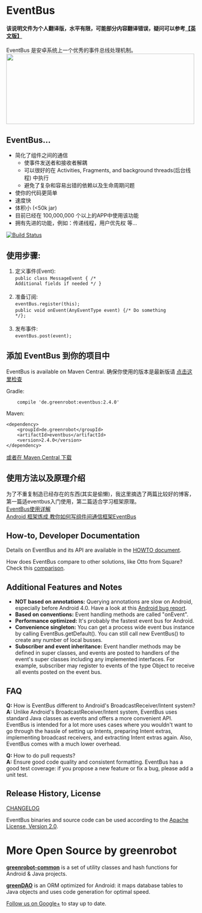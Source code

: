 EventBus
========
#### 该说明文件为个人翻译版，水平有限，可能部分内容翻译错误，疑问可以参考[【英文版】](https://github.com/GcsSloop/EventBus/blob/master/README%20-%20EN.md)

EventBus 是安卓系统上一个优秀的事件总线处理机制。
<img src="EventBus-Publish-Subscribe.png" width="500" height="187"/>

EventBus...
-----------

 * 简化了组件之间的通信
    * 使事件发送者和接收者解耦
    * 可以很好的在 Activities, Fragments, and background threads(后台线程) 中执行
    * 避免了复杂和容易出错的依赖以及生命周期问题
 * 使你的代码更简单
 * 速度快
 * 体积小 (<50k jar)
 * 目前已经在 100,000,000 个以上的APP中使用该功能
 * 拥有先进的功能，例如：传递线程，用户优先权 等...


 [![Build Status](https://travis-ci.org/greenrobot/EventBus.svg?branch=master)](https://travis-ci.org/greenrobot/EventBus)


使用步骤:
-------------------
1. 定义事件(Event):<br/>
<code>public class MessageEvent { /* Additional fields if needed */ }</code><br/><br/>
2. 准备订阅:<br/>
<code>eventBus.register(this);</code><br/>
<code>public void onEvent(AnyEventType event) {/* Do something */};</code><br/><br/>
3. 发布事件:<br/>
<code>eventBus.post(event);</code>


添加 EventBus 到你的项目中
----------------------------
EventBus is available on Maven Central. 确保你使用的版本是最新版请 [点击这里检查](http://search.maven.org/#search%7Cga%7C1%7Cg%3A%22de.greenrobot%22%20AND%20a%3A%22eventbus%22)

Gradle:
```
    compile 'de.greenrobot:eventbus:2.4.0'
```

Maven:
```
<dependency>
    <groupId>de.greenrobot</groupId>
    <artifactId>eventbus</artifactId>
    <version>2.4.0</version>
</dependency>
```

[或者在 Maven Central 下载](http://search.maven.org/#search%7Cga%7C1%7Cg%3A%22de.greenrobot%22%20AND%20a%3A%22eventbus%22)


使用方法以及原理介绍
----
为了不重复制造已经存在的东西(其实是偷懒)，我这里摘选了两篇比较好的博客，第一篇适eventbus入门使用，第二篇适合学习框架原理。<br/>
[EventBus使用详解](http://blog.csdn.net/harvic880925/article/details/40660137)<br/>
[Android 框架炼成 教你如何写组件间通信框架EventBus](http://blog.csdn.net/lmj623565791/article/details/41096639)<br/>

How-to, Developer Documentation
-------------------------------
Details on EventBus and its API are available in the [HOWTO document](HOWTO.md).

How does EventBus compare to other solutions, like Otto from Square? Check this [comparison](COMPARISON.md).

Additional Features and Notes
-----------------------------

* **NOT based on annotations:** Querying annotations are slow on Android, especially before Android 4.0. Have a look at this [Android bug report](http://code.google.com/p/android/issues/detail?id=7811).
* **Based on conventions:** Event handling methods are called "onEvent".
* **Performance optimized:** It's probably the fastest event bus for Android.
* **Convenience singleton:** You can get a process wide event bus instance by calling EventBus.getDefault(). You can still call new EventBus() to create any number of local busses.
* **Subscriber and event inheritance:** Event handler methods may be defined in super classes, and events are posted to handlers of the event's super classes including any implemented interfaces. For example, subscriber may register to events of the type Object to receive all events posted on the event bus.

FAQ
---
**Q:** How is EventBus different to Android's BroadcastReceiver/Intent system?<br/>
**A:** Unlike Android's BroadcastReceiver/Intent system, EventBus uses standard Java classes as events and offers a more convenient API. EventBus is intended for a lot more uses cases where you wouldn't want to go through the hassle of setting up Intents, preparing Intent extras, implementing broadcast receivers, and extracting Intent extras again. Also, EventBus comes with a much lower overhead.

 **Q:** How to do pull requests?<br/>
 **A:** Ensure good code quality and consistent formatting. EventBus has a good test coverage: if you propose a new feature or fix a bug, please add a unit test.

Release History, License
------------------------
[CHANGELOG](CHANGELOG.md)

EventBus binaries and source code can be used according to the [Apache License, Version 2.0](LICENSE).

More Open Source by greenrobot
==============================
[__greenrobot-common__](https://github.com/greenrobot/greenrobot-common) is a set of utility classes and hash functions for Android & Java projects.

[__greenDAO__](https://github.com/greenrobot/greenDAO) is an ORM optimized for Android: it maps database tables to Java objects and uses code generation for optimal speed.

[Follow us on Google+](https://plus.google.com/b/114381455741141514652/+GreenrobotDe/posts) to stay up to date.
